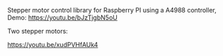 Stepper motor control library for Raspberry PI using a A4988 controller, 
Demo:
https://youtu.be/bJzTjgbN5oU

Two stepper motors:

https://youtu.be/xudPVHfAUk4

